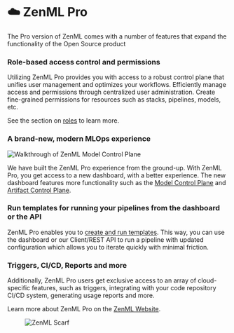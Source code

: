 # ☁️ ZenML Pro

The Pro version of ZenML comes with a number of features that expand the
functionality of the Open Source product

### Role-based access control and permissions

Utilizing ZenML Pro provides you with access to a robust control plane that
unifies user management and optimizes your workflows. Efficiently manage access
and permissions through centralized user administration. Create fine-grained
permissions for resources such as stacks, pipelines, models, etc.

See the section on [roles](./roles.md) to learn more.

### A brand-new, modern MLOps experience

![Walkthrough of ZenML Model Control Plane](../../.gitbook/assets/mcp_walkthrough.gif)

We have built the ZenML Pro experience from the ground-up. With ZenML Pro, you get
access to a new dashboard, with a better experience. The new dashboard features
more functionality such as
the [Model Control Plane](../../user-guide/starter-guide/track-ml-models.md)
and [Artifact Control Plane](../../user-guide/starter-guide/manage-artifacts.md).

### Run templates for running your pipelines from the dashboard or the API

ZenML Pro enables you to [create and run templates](../../how-to/trigger-pipelines/README.md#run-templates).
This way, you can use the dashboard or our Client/REST API to run a pipeline with updated configuration
which allows you to iterate quickly with minimal friction. 

### Triggers, CI/CD, Reports and more

Additionally, ZenML Pro users get exclusive access to an array of
cloud-specific features, such as triggers, integrating with your code
repository CI/CD system, generating usage reports and more.

Learn more about ZenML Pro on the [ZenML Website](https://zenml.io/pro).

<!-- For scarf -->
<figure><img alt="ZenML Scarf" referrerpolicy="no-referrer-when-downgrade" src="https://static.scarf.sh/a.png?x-pxid=f0b4f458-0a54-4fcd-aa95-d5ee424815bc" /></figure>
